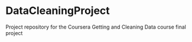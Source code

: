 # DataCleaningProject
Project repository for the Coursera Getting and Cleaning Data course final project
